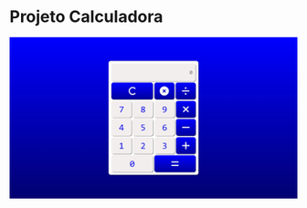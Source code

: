 # Projeto Calculadora

[image-thumbs]: https://raw.githubusercontent.com/KelvinGBL/projeto-calculadora/main/assets/template_projeto_calculadora.jpg
[image-url]: https://kelvingbl.github.io/projeto-calculadora/ "Projeto Calculadora"

[![Image Calculadora](https://raw.githubusercontent.com/KelvinGBL/projeto-calculadora/main/assets/template_projeto_calculadora.jpg)
](https://kelvingbl.github.io/projeto-calculadora/ "Projeto Calculadora")

